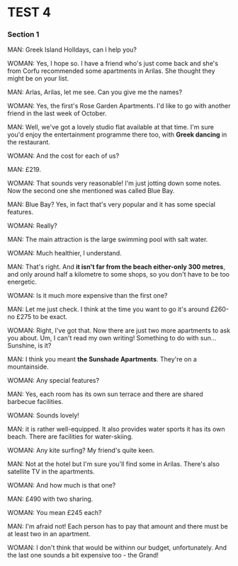 TEST 4
=======

### Section 1 

MAN: Greek Island Holldays, can l help you?  

WOMAN: Yes, I hope so. I have a friend who's just come back and she's from Corfu recommended some apartments in Arilas. She thought they might be on your list.  

MAN: Arlas, Arilas, let me see. Can you give me the names?  

WOMAN: Yes, the first's Rose Garden Apartments. I'd like to go with another friend in the last week of October.  

MAN: Well, we've got a lovely studio flat available at that time. I'm sure you'd enjoy the entertainment programme there too, with **Greek dancing** in the restaurant. 

WOMAN: And the cost for each of us?  

MAN: £219.   

WOMAN: That sounds very reasonable! l'm just jotting down some notes. Now the second one she mentioned was called Blue Bay.  

MAN: Blue Bay? Yes, in fact that's very popular and it has some special features.  

WOMAN: Really?  

MAN: The main attraction is the large swimming pool with salt water.  

WOMAN: Much healthier, l understand. 

MAN: That's right. And **it isn't far from the beach either-only 300 metres**, and only around half a kilometre to some shops, so you don't have to be too energetic.   

WOMAN: Is it much more expensive than the first one?  

MAN: Let me just check. I think at the time you want to go it's around £260-no £275 to be exact. 

WOMAN: Right, I've got that. Now there are just two more apartments to ask you about. Um, I can't read my own writing! Something to do with sun... Sunshine, is it? 

MAN: I think you meant **the Sunshade Apartments**. They're on a mountainside.  

WOMAN: Any special features? 

MAN: Yes, each room has its own sun terrace and there are shared barbecue facilities.

WOMAN: Sounds lovely! 

MAN: it is rather well-equipped. It also provides water sports it has its own beach. There are facilities for water-skiing.

WOMAN: Any kite surfing? My friend's quite keen.

MAN: Not at the hotel but I'm sure you'll find some in Arilas. There's also satellite TV in the apartments.

WOMAN: And how much is that one? 

MAN: £490 with two sharing.

WOMAN: You mean £245 each? 

MAN: I'm afraid not! Each person has to pay that amount and there must be at least  two in an apartment.

WOMAN: I don't think that would be withinn our budget, unfortunately. And the last one sounds a bit expensive too - the Grand!    
